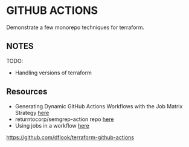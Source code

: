 # GITHUB ACTIONS

Demonstrate a few monorepo techniques for terraform.  

## NOTES

TODO:

* Handling versions of terraform

## Resources

* Generating Dynamic GitHub Actions Workflows with the Job Matrix Strategy [here](https://brunoscheufler.com/blog/2021-10-09-generating-dynamic-github-actions-workflows-with-the-job-matrix-strategy)
* returntocorp/semgrep-action repo [here](https://github.com/returntocorp/semgrep-action)  
* Using jobs in a workflow [here](https://docs.github.com/en/actions/using-jobs/using-jobs-in-a-workflow)


https://github.com/dflook/terraform-github-actions


